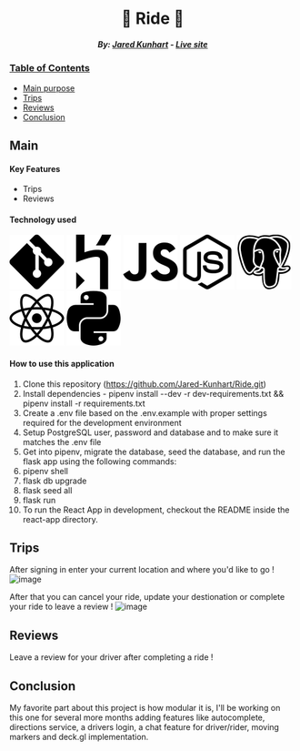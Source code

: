 <h1 align="center">🚕 Ride 🚕</h1>

<h5 align="center">  By:  <a href="https://github.com/Jared-Kunhart">Jared Kunhart</a> - <a href="https://r1de-app.herokuapp.com/"><i>Live site</i></h5>

### Table of Contents
- [Main purpose](#main)
- [Trips](#trips)
- [Reviews](#reviews)
- [Conclusion](#conclusion)

## Main

#### Key Features
- Trips
- Reviews

#### Technology used

![alt text](https://github.com/Workshape/tech-icons/blob/master/icons/git.svg)
![alt text](https://github.com/Workshape/tech-icons/blob/master/icons/heroku.svg)
![alt text](https://github.com/Workshape/tech-icons/blob/master/icons/javascript.svg)
![alt text](https://github.com/Workshape/tech-icons/blob/master/icons/nodejs.svg)
![alt text](https://github.com/Workshape/tech-icons/blob/master/icons/postgres.svg)
![alt text](https://github.com/Workshape/tech-icons/blob/master/icons/react.svg)
![alt text](https://github.com/Workshape/tech-icons/blob/master/icons/python.svg)

#### How to use this application
1. Clone this repository (https://github.com/Jared-Kunhart/Ride.git)
2. Install dependencies - pipenv install --dev -r dev-requirements.txt && pipenv install -r requirements.txt
3. Create a .env file based on the .env.example with proper settings required for the development environment
4. Setup PostgreSQL user, password and database and to make sure it matches the .env file
5. Get into pipenv, migrate the database, seed the database, and run the flask app using the following commands:
6. pipenv shell
7. flask db upgrade
8. flask seed all
9. flask run
10. To run the React App in development, checkout the README inside the react-app directory.

## Trips
  After signing in enter your current location and where you'd like to go !
![image](https://user-images.githubusercontent.com/89172742/169740841-45a98094-6113-40e6-b847-fb9b5a9d21c9.png)

  After that you can cancel your ride, update your destionation or complete your ride to leave a review !
![image](https://user-images.githubusercontent.com/89172742/169740894-f44b31c4-8321-420f-967d-45076d4bf255.png)


## Reviews
  Leave a review for your driver after completing a ride !

## Conclusion
  My favorite part about this project is how modular it is, I'll be working on this one for several more months adding features like autocomplete, directions service, a drivers login, a chat feature for driver/rider, moving markers and deck.gl implementation.
